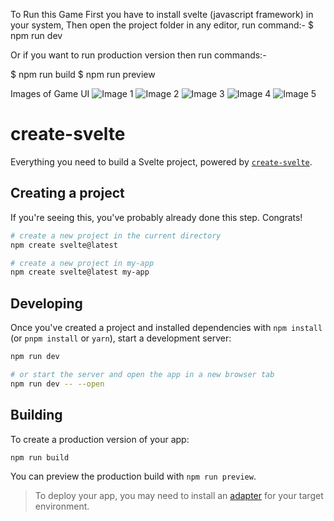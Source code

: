 To Run this Game First you have to install svelte (javascript framework) in your system, Then open the project folder in any editor, run command:- 
$ npm run dev

Or if you want to run production version then run commands:- 

$ npm run build
$ npm run preview

Images of Game UI
![Image 1](https://github.com/Avikamboj/FlipCards/Screenshot%202024-10-055%20133554.png)
![Image 2](https://github.com/Avikamboj/FlipCards/Screenshot%202024-10-05%20133954.png)
![Image 3](https://github.com/Avikamboj/FlipCards/Screenshot%202024-10-05%20134008.png)
![Image 4](https://github.com/Avikamboj/FlipCards/Screenshot%202024-10-05%20134144.png)
![Image 5](https://github.com/Avikamboj/FlipCards/Screenshot%202024-10-05%20134158.png)

# create-svelte

Everything you need to build a Svelte project, powered by [`create-svelte`](https://github.com/sveltejs/kit/tree/main/packages/create-svelte).

## Creating a project

If you're seeing this, you've probably already done this step. Congrats!

```bash
# create a new project in the current directory
npm create svelte@latest

# create a new project in my-app
npm create svelte@latest my-app
```

## Developing

Once you've created a project and installed dependencies with `npm install` (or `pnpm install` or `yarn`), start a development server:

```bash
npm run dev

# or start the server and open the app in a new browser tab
npm run dev -- --open
```

## Building

To create a production version of your app:

```bash
npm run build
```

You can preview the production build with `npm run preview`.

> To deploy your app, you may need to install an [adapter](https://kit.svelte.dev/docs/adapters) for your target environment.
